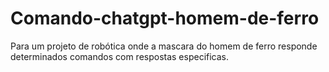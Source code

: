 # Comando-chatgpt-homem-de-ferro
Para um projeto de robótica onde a mascara do homem de ferro responde determinados comandos com respostas especificas.
